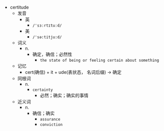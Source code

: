- certitude
  - 发音
    - 英
      - `/'sɜːrtɪtuːd/`
    - 美
      - `/'sə:titju:d/`
  - 词义
    - n.
      - 确定，确信；必然性
        - `the state of being or feeling certain about something`
  - 记忆
    - cert(确信) + it + ude(表状态， 名词后缀) → 确定
  - 同根词
    - n.
      - `certainty`
        - 必然；确实；确实的事情
  - 近义词
    - n.
      - 确信；确实
        - `assurance`
        - `conviction`
